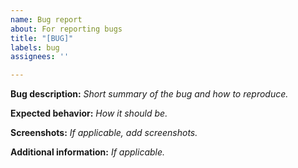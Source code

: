 ```yaml
---
name: Bug report
about: For reporting bugs
title: "[BUG]"
labels: bug
assignees: ''

---
```


**Bug description:**
*Short summary of the bug and how to reproduce.*

**Expected behavior:**
*How it should be.*

**Screenshots:**
*If applicable, add screenshots.*

**Additional information:**
*If applicable.*
